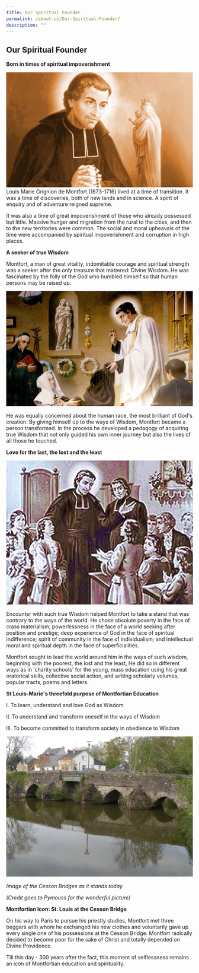 ```yaml
---
title: Our Spiritual Founder
permalink: /about-us/Our-Spiritual-Founder/
description: ""
---
```

## Our Spiritual Founder


**Born in times of spiritual impoverishment**

<img src="/images/Louis%20Marie%20Grignion%20de%20Montfort.jpeg" >Louis Marie Grignion de Montfort (1673-1716) lived at a time of transition. It was a time of discoveries, both of new lands and in science. A spirit of enquiry and of adventure reigned supreme.

It was also a time of great impoverishment of those who already possessed but little. Massive hunger and migration from the rural to the cities, and then to the new territories were common. The social and moral upheavals of the time were accompanied by spiritual impoverishment and corruption in high places.

**A seeker of true Wisdom**

Montfort, a man of great vitality, indomitable courage and spiritual strength was a seeker after the only treasure that mattered: Divine Wisdom. He was fascinated by the folly of the God who humbled himself so that human persons may be raised up.

<img src="/images/Louis%20Marie%20Grignion%20de%20Montfort%20with%20Religious.jpeg">

He was equally concerned about the human race, the most brilliant of God's creation. By giving himself up to the ways of Wisdom, Montfort became a person transformed. In the process he developed a pedagogy of acquiring true Wisdom that not only guided his own inner journey but also the lives of all those he touched.

**Love for the last, the lost and the least**

<img src="/images/Louis%20Marie%20Grignion%20de%20Montfort%20with%20children.jpeg">

Encounter with such true Wisdom helped Montfort to take a stand that was contrary to the ways of the world. He chose absolute poverty in the face of crass materialism; powerlessness in the face of a world seeking after position and prestige; deep experience of God in the face of spiritual indifference; spirit of community in the face of individualism; and intellectual moral and spiritual depth in the face of superficialities.

Montfort sought to lead the world around him in the ways of such wisdom, beginning with the poorest, the lost and the least, He did so in different ways as in 'charity schools' for the young, mass education using his great oratorical skills, collective social action, and writing scholarly volumes, popular tracts, poems and letters.

**St Louis-Marie's threefold purpose of Montfortian Education**

I.  To learn, understand and love God as Wisdom
    
II.  To understand and transform oneself in the ways of Wisdom  
    
III.  To become committed to transform society in obedience to Wisdom

![](/images/Cesson%20Bridges.jpeg)

_Image of the Cesson Bridges as it stands today._

_(Credit goes to Pymouss for the wonderful picture)_

  

**Montfortian Icon: St. Louis at the Cesson Bridge**  
  
On his way to Paris to pursue his priestly studies, Montfort met three beggars with whom he exchanged his new clothes and voluntarily gave up every single one of his possessions at the Cesson Bridge. Montfort radically decided to become poor for the sake of Christ and totally depended on Divine Providence.

Till this day - 300 years after the fact, this moment of selflessness remains an icon of Montfortian education and spirituality.